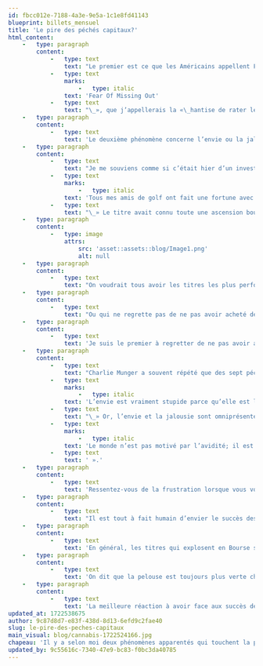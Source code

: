 ```yaml
---
id: fbcc012e-7188-4a3e-9e5a-1c1e8fd41143
blueprint: billets_mensuel
title: 'Le pire des péchés capitaux?'
html_content:
    -   type: paragraph
        content:
            -   type: text
                text: "Le premier est ce que les Américains appellent FOMO ou «\_"
            -   type: text
                marks:
                    -   type: italic
                text: 'Fear Of Missing Out'
            -   type: text
                text: "\_», que j’appellerais la «\_hantise de rater le bateau\_». Je crois que trop d’investisseurs sont influencés par cette hantise de ne pas participer à la hausse des titres ou des secteurs d’avenir. Dans le moment, c’est probablement le cas du phénomène de l’intelligence artificielle qui a emporté plusieurs titres technologiques à la hausse au cours des derniers trimestres. Il y a quelques années, c’était la peur de manquer le bateau de l’industrie du cannabis. À la fin des années 1990, c’était la peur de manquer la révolution de l’Internet. Il arrive souvent que les investisseurs se sentent un peu obligés d’investir en Bourse, de peur de manquer les rendements élevés qu’elle a produits au cours des derniers mois ou années."
    -   type: paragraph
        content:
            -   type: text
                text: 'Le deuxième phénomène concerne l’envie ou la jalousie qui nous tenaille lorsqu’on voit certains titres ou classes d’actif que nous ne possédons pas s’apprécier fortement.'
    -   type: paragraph
        content:
            -   type: text
                text: "Je me souviens comme si c’était hier d’un investisseur qui m’a appelé il y a plusieurs années (je crois que ce devait être à l’automne 2018) et qui désirait acheter des actions de Canopy Growth. De mémoire, il m’a dit quelque chose comme ceci\_: «\_"
            -   type: text
                marks:
                    -   type: italic
                text: 'Tous mes amis de golf ont fait une fortune avec les titres de cannabis et ils n’arrêtent pas de s’en péter les bretelles! Je n’en peux plus! Je veux acheter des actions de Canopy Growth et profiter de cette manne!'
            -   type: text
                text: "\_» Le titre avait connu toute une ascension boursière au cours des années précédentes et valait près de 600\_$ l’action (en tenant compte d’un fractionnement inverse 1-pour-10 effectué en décembre 2023). Aujourd’hui, il vaut près de 12 $. On a réussi à le convaincre de ne pas investir dans le titre, mais s’il n’avait écouté que ses émotions, il l’aurait fait."
    -   type: paragraph
        content:
            -   type: image
                attrs:
                    src: 'asset::assets::blog/Image1.png'
                    alt: null
    -   type: paragraph
        content:
            -   type: text
                text: "On voudrait tous avoir les titres les plus performants dans son portefeuille. J’en connais plusieurs qui sont frustrés de voir le prix du bitcoin à plus de 64\_000\_$ US. Comment ne pas être un peu envieux de ceux qui avaient investi 5\_000\_$ US dans cette cryptomonnaie, par exemple, en décembre 2016 alors qu’il valait moins de 1\_000\_$? Un tel investissement vaudrait aujourd’hui 320\_000\_$ US."
    -   type: paragraph
        content:
            -   type: text
                text: "Ou qui ne regrette pas de ne pas avoir acheté des actions de NVDIA au début de 2019, alors que le titre valait un peu plus de 38 $? Il vaut aujourd’hui plus de 875\_$, soit 23 fois plus qu’il y cinq ans. Ou Microsoft? Ou Amazon? Ou Apple?"
    -   type: paragraph
        content:
            -   type: text
                text: 'Je suis le premier à regretter de ne pas avoir acheté certains de ces titres dans le passé. Dans certains cas, nous les avons analysés de près et choisi de ne pas investir – décisions coûteuses. On peut à mon avis se reprocher de ne pas avoir acheté certains de ces titres, mais on ne devrait pas se reprocher de ne pas avoir acheté tous les titres qui connaissent une excellente performance en Bourse!'
    -   type: paragraph
        content:
            -   type: text
                text: "Charlie Munger a souvent répété que des sept péchés capitaux, l’envie était le pire de tous\_: «\_"
            -   type: text
                marks:
                    -   type: italic
                text: 'L’envie est vraiment stupide parce qu’elle est le seul péché qui ne nous procure aucun plaisir. Il y a beaucoup de souffrance et aucun plaisir. Qui voudrait embarquer dans ce trolley?'
            -   type: text
                text: "\_» Or, l’envie et la jalousie sont omniprésentes dans la vie de tous les jours et chez les investisseurs. Toujours selon Munger, «\_"
            -   type: text
                marks:
                    -   type: italic
                text: 'Le monde n’est pas motivé par l’avidité; il est motivé par l’envie'
            -   type: text
                text: ' ».'
    -   type: paragraph
        content:
            -   type: text
                text: 'Ressentez-vous de la frustration lorsque vous voyez un titre que vous ne possédez pas s’apprécier fortement? Comment vous sentez-vous lorsque vous apprenez qu’un investisseur que vous connaissez a obtenu des rendements largement supérieurs aux vôtres l’an passé?'
    -   type: paragraph
        content:
            -   type: text
                text: "Il est tout à fait humain d’envier le succès des autres et difficile de s’empêcher de ressentir de la jalousie. Mais il ne faudrait pas que cela vous fasse dévier de votre manière d’investir. La pire chose à faire est de se laisser influencer par l’envie et d’abandonner sa philosophie d’investissement pour participer à une «\_fête\_» qui ne nous convient pas. Acheter aujourd’hui des bitcoins ou des actions de NVDIA sans les avoir analysés objectivement serait une erreur."
    -   type: paragraph
        content:
            -   type: text
                text: 'En général, les titres qui explosent en Bourse sont souvent ceux qui étaient les plus risqués. Est-ce dans de tels titres que vous voulez investir? Rappelez-vous aussi que pour chaque titre qui s’apprécie fortement, il y en a une pléthore qui s’apprécient graduellement, année après année, sans fanfare ni trompette. Je parie que vous possédez dans votre portefeuille plusieurs titres qui ont enregistré d’excellents rendements au cours des dernières années. D’autres investisseurs pourraient être envieux de tels investissements!'
    -   type: paragraph
        content:
            -   type: text
                text: 'On dit que la pelouse est toujours plus verte chez le voisin. Pourtant, il faudrait se rendre compte que notre pelouse n’est pas si mal que ça!'
    -   type: paragraph
        content:
            -   type: text
                text: 'La meilleure réaction à avoir face aux succès des autres serait de les féliciter pour leur bonne fortune. À tout le moins, nous devrions être reconnaissants pour ce que nous avons.'
updated_at: 1722538675
author: 9c87d8d7-e83f-438d-8d13-6efd9c2fae40
slug: le-pire-des-peches-capitaux
main_visual: blog/cannabis-1722524166.jpg
chapeau: 'Il y a selon moi deux phénomènes apparentés qui touchent la plupart des investisseurs et les incitent à commettre des erreurs.'
updated_by: 9c55616c-7340-47e9-bc83-f0bc3da40785
---
```

